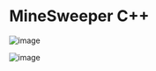 # MineSweeper C++

![image](https://user-images.githubusercontent.com/21990466/219355620-07552e8f-3754-4742-84d6-87e709782b0d.png)

![image](https://user-images.githubusercontent.com/21990466/219355698-a28954ea-cab6-4fed-bede-8b0b62c4b610.png)
